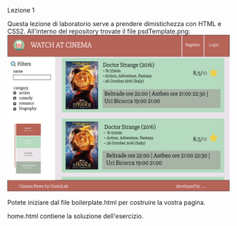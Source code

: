 Lezione 1

Questa lezione di laboratorio serve a prendere dimistichezza con HTML e CSS2.
All'interno del repository trovate il file psdTemplate.png:
![alt template](https://raw.githubusercontent.com/anonymez/CloudWebApplicationLab/master/Lezione%201/psdTemplate.png "TEMPLATE da sviluppare in HTML E CSS2")

Potete iniziare dal file boilerplate.html per costruire la vostra pagina.

home.html contiene la soluzione dell'esercizio.



